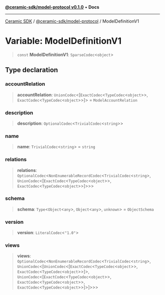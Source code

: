 [**@ceramic-sdk/model-protocol v0.1.0**](../README.md) • **Docs**

***

[Ceramic SDK](../../../README.md) / [@ceramic-sdk/model-protocol](../README.md) / ModelDefinitionV1

# Variable: ModelDefinitionV1

> `const` **ModelDefinitionV1**: `SparseCodec`\<`object`\>

## Type declaration

### accountRelation

> **accountRelation**: `UnionCodec`\<[`ExactCodec`\<`TypeCodec`\<`object`\>\>, `ExactCodec`\<`TypeCodec`\<`object`\>\>]\> = `ModelAccountRelation`

### description

> **description**: `OptionalCodec`\<`TrivialCodec`\<`string`\>\>

### name

> **name**: `TrivialCodec`\<`string`\> = `string`

### relations

> **relations**: `OptionalCodec`\<`NonEnumerableRecordCodec`\<`TrivialCodec`\<`string`\>, `UnionCodec`\<[`ExactCodec`\<`TypeCodec`\<`object`\>\>, `ExactCodec`\<`TypeCodec`\<`object`\>\>]\>\>\>

### schema

> **schema**: `Type`\<`Object`\<`any`\>, `Object`\<`any`\>, `unknown`\> = `ObjectSchema`

### version

> **version**: `LiteralCodec`\<`"1.0"`\>

### views

> **views**: `OptionalCodec`\<`NonEnumerableRecordCodec`\<`TrivialCodec`\<`string`\>, `UnionCodec`\<[`UnionCodec`\<[`ExactCodec`\<`TypeCodec`\<`object`\>\>, `ExactCodec`\<`TypeCodec`\<`object`\>\>]\>, `UnionCodec`\<[`ExactCodec`\<`TypeCodec`\<`object`\>\>, `ExactCodec`\<`TypeCodec`\<`object`\>\>, `ExactCodec`\<`TypeCodec`\<`object`\>\>]\>]\>\>\>
